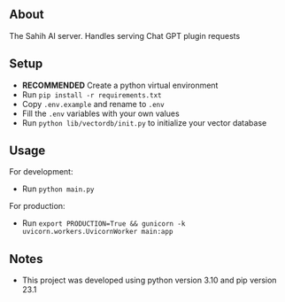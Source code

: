 ## About
The Sahih AI server.
Handles serving Chat GPT plugin requests

## Setup
- **RECOMMENDED** Create a python virtual environment
- Run `pip install -r requirements.txt`
- Copy `.env.example` and rename to `.env`
- Fill the `.env` variables with your own values
- Run `python lib/vectordb/init.py` to initialize your vector database

## Usage
For development:
- Run `python main.py`

For production:
- Run `export PRODUCTION=True && gunicorn -k uvicorn.workers.UvicornWorker main:app`

## Notes
- This project was developed using python version 3.10 and pip version 23.1